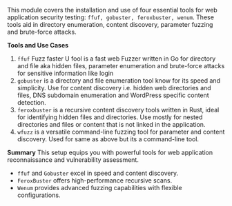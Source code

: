 This module covers the installation and use of four essential tools for web application security testing: `ffuf, gobuster, feroxbuster, wenum`. These tools aid in directory enumeration, content discovery, parameter fuzzing and brute-force attacks.

**Tools and Use Cases**

1. `ffuf` Fuzz faster U fool is a fast web Fuzzer written in Go for directory and file aka hidden files, parameter enumeration and brute-force attacks for sensitive information like login
2. `gobuster` is a directory and file enumeration tool know for its speed and simplicity. Use for content discovery i.e. hidden web directories and files, DNS subdomain enumeration and WordPress specific content detection.
3. `feroxbuster` is a recursive content discovery tools written in Rust, ideal for identifying hidden files and directories. Use mostly for nested directories and files or content that is not linked in the application.
4. `wfuzz` is a versatile command-line fuzzing tool for parameter and content discovery. Used for same as above but its a command-line tool.

**Summary**
This setup equips you with powerful tools for web application reconnaissance and vulnerability assessment.
- `ffuf` and `Gobuster` excel in speed and content discovery.
- `FeroxBuster` offers high-performance recursive scans.
- `Wenum` provides advanced fuzzing capabilities with flexible configurations.